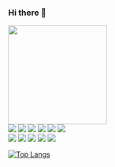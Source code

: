 ### Hi there 👋

<img align='center' src='https://media.giphy.com/media/Wj7lNjMNDxSmc/giphy.gif' width='200"'> </br>
<img src="https://img.shields.io/badge/-JAVA-ED8B00?style=for-the-badge&logo=JAVA&logoColor=white"/>
<img src="https://img.shields.io/badge/-SPRING-6DB33F?style=for-the-badge&logo=SPRING&logoColor=white"/>
<img src="https://img.shields.io/badge/-C-649bd2?style=for-the-badge&logo=C&logoColor=white"/>
<img src="https://img.shields.io/badge/-C++-00599d?style=for-the-badge&logo=CPLUSPLUS&logoColor=white"/>
<img src="https://img.shields.io/badge/-DOCKER-119fdb?style=for-the-badge&logo=DOCKER&logoColor=white"/> 
<img src="https://img.shields.io/badge/-SQL-07405E?style=for-the-badge&logo=MYSQL&logoColor=white"/> </br>
<img src="https://img.shields.io/badge/-POSTGRESQL-316192?style=for-the-badge&logo=POSTGRESQL&logoColor=white"/>
<img src="https://img.shields.io/badge/-HTML5-E34F26?style=for-the-badge&logo=HTML5&logoColor=white"/>
<img src="https://img.shields.io/badge/-CSS3-1572B6?style=for-the-badge&logo=CSS3&logoColor=white"/>
<img src="https://img.shields.io/badge/-PHP-4e5b94?style=for-the-badge&logo=PHP&logoColor=white"/>
<img src="https://img.shields.io/badge/-COMPOSER-ffffff?style=for-the-badge&logo=Composer&logoColor=black"/>

[![Top Langs](https://github-readme-stats.vercel.app/api/top-langs/?username=aidaneus&theme=buefy&border_radius=16)](https://github.com/anuraghazra/github-readme-stats)
